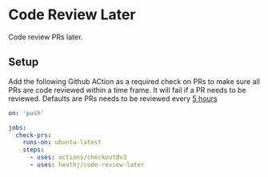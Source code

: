 # Code Review Later

Code review PRs later.

## Setup

Add the following Github ACtion as a required check on PRs to make sure all PRs are code reviewed within a time frame. It will fail if a PR needs to be reviewed. Defaults are PRs needs to be reviewed every [5 hours](https://github.com/heathj/code-review-later/blob/main/action.yml)

~~~yaml
on: 'push'

jobs:
  check-prs:
    runs-on: ubuntu-latest
    steps:
      - uses: actions/checkout@v3
      - uses: heathj/code-review-later
~~~
